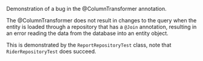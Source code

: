 Demonstration of a bug in the @ColumnTransformer annotation.

The @ColumnTransformer does not result in changes to the query when the entity is  loaded through a repository that has a `@Join` annotation, resulting in an error reading the data from the database into an entity object.

This is demonstrated by the `ReportRepositoryTest` class, note that `RiderRepositoryTest` does succeed.
